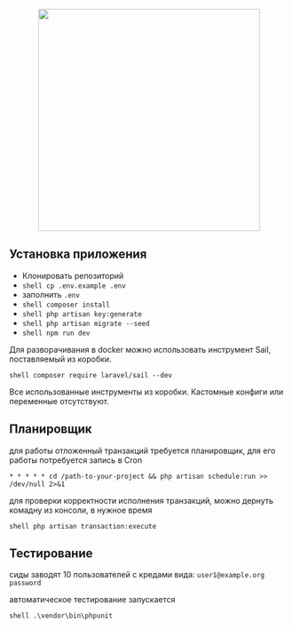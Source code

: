 <p align="center"><a href="https://laravel.com" target="_blank"><img src="https://raw.githubusercontent.com/laravel/art/master/logo-lockup/5%20SVG/2%20CMYK/1%20Full%20Color/laravel-logolockup-cmyk-red.svg" width="400"></a></p>

## Установка приложения
- Клонировать репозиторий
- ```shell cp .env.example .env```
- заполнить `.env`
- ```shell composer install```
- ```shell php artisan key:generate```
- ```shell php artisan migrate --seed```
- ```shell npm run dev```

Для разворачивания в docker можно использовать инструмент Sail, поставляемый из коробки.

```shell composer require laravel/sail --dev```

Все использованные инструменты из коробки. Кастомные конфиги или переменные отсутствуют. 

## Планировщик
для работы отложенный транзакций требуется планировщик, 
для его работы потребуется запись в Cron

```* * * * * cd /path-to-your-project && php artisan schedule:run >> /dev/null 2>&1```

для проверки корректности исполнения транзакций, можно дернуть комадну из консоли,
в нужное время

```shell php artisan transaction:execute```

## Тестирование
сиды заводят 10 пользователей с кредами вида:
`user1@example.org password`

автоматическое тестирование запускается

```shell .\vendor\bin\phpunit```
